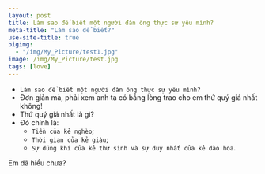 ```yaml
---
layout: post
title: Làm sao để biết một người đàn ông thực sự yêu mình?
meta-title: "Làm sao để biết?"
use-site-title: true
bigimg:
  - "/img/My_Picture/test1.jpg"
image: /img/My_Picture/test.jpg
tags: [love]
---
```

- `Làm sao để biết một người đàn ông thực sự yêu mình?`
- Đơn giản mà, phải xem anh ta có bằng lòng trao cho em thứ quý giá nhất không!
- Thứ quý giá nhất là gì?
- Đó chính là:
    + `Tiền của kẻ nghèo`; 
    + `Thời gian của kẻ giàu`;
    + `Sự dũng khí của kẻ thư sinh và sự duy nhất của kẻ đào hoa`. 

Em đã hiểu chưa?

